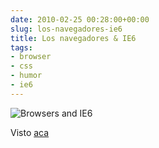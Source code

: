 ```yaml
---  
date: 2010-02-25 00:28:00+00:00  
slug: los-navegadores-ie6  
title: Los navegadores & IE6  
tags:  
- browser  
- css  
- humor  
- ie6  
---  
```

  
![Browsers and IE6](http://farm5.static.flickr.com/4007/4365152223_a026981156_b.jpg)  
  
Visto [aca](http://www.flickr.com/photos/atzu/4365152223/)  
